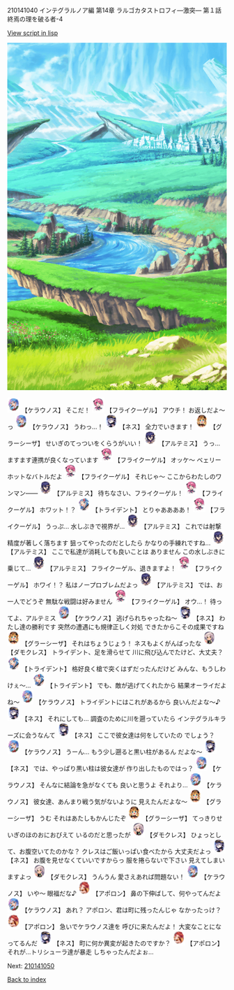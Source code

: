 210141040 インテグラルノア編 第14章 ラルゴカタストロフィ―激突― 第１話 終焉の理を破る者-4

[View script in lisp](../scripts/210141040.txt)

![plain.png](../images/backgrounds/plain.png)

<img src="../images/units/500131.png" alt="500131.png" height="34"/>
【ケラウノス】
そこだ！

<img src="../images/units/5500231.png" alt="5500231.png" height="34"/>
【フライクーゲル】
アウチ！
お返しだよ～っ

<img src="../images/units/500131.png" alt="500131.png" height="34"/>
【ケラウノス】
うわっ…！

<img src="../images/units/5602021.png" alt="5602021.png" height="34"/>
【ネス】
全力でいきます！

<img src="../images/units/5302621.png" alt="5302621.png" height="34"/>
【グラーシーザ】
せいぎのてっついをくらうがいい！

<img src="../images/units/5400131.png" alt="5400131.png" height="34"/>
【アルテミス】
うっ…
ますます連携が良くなっています

<img src="../images/units/5500231.png" alt="5500231.png" height="34"/>
【フライクーゲル】
オッケ～
ベェリーホットなバトルだよ

<img src="../images/units/5500231.png" alt="5500231.png" height="34"/>
【フライクーゲル】
それじゃ～
ここからわたしのワンマン――

<img src="../images/units/5400131.png" alt="5400131.png" height="34"/>
【アルテミス】
待ちなさい、フライクーゲル！

<img src="../images/units/5500231.png" alt="5500231.png" height="34"/>
【フライクーゲル】
ホワット！？

<img src="../images/units/300231.png" alt="300231.png" height="34"/>
【トライデント】
とりゃああああ！

<img src="../images/units/5500231.png" alt="5500231.png" height="34"/>
【フライクーゲル】
うっぷ…
水しぶきで視界が…

<img src="../images/units/5400131.png" alt="5400131.png" height="34"/>
【アルテミス】
これでは射撃精度が著しく落ちます
狙ってやったのだとしたら
かなりの手練れですね…

<img src="../images/units/5400131.png" alt="5400131.png" height="34"/>
【アルテミス】
ここで私達が消耗しても良いことは
ありません
この水しぶきに乗じて…

<img src="../images/units/5400131.png" alt="5400131.png" height="34"/>
【アルテミス】
フライクーゲル、退きますよ！

<img src="../images/units/5500231.png" alt="5500231.png" height="34"/>
【フライクーゲル】
ホワイ！？
私はノープロブレムだよっ

<img src="../images/units/5400131.png" alt="5400131.png" height="34"/>
【アルテミス】
では、お一人でどうぞ
無駄な戦闘は好みません

<img src="../images/units/5500231.png" alt="5500231.png" height="34"/>
【フライクーゲル】
オウ…！
待ってよ、アルテミス

<img src="../images/units/500131.png" alt="500131.png" height="34"/>
【ケラウノス】
逃げられちゃったね～

<img src="../images/units/5602021.png" alt="5602021.png" height="34"/>
【ネス】
わたし達の勝利です
突然の遭遇にも規律正しく対処
できたからこその成果ですね

<img src="../images/units/5302621.png" alt="5302621.png" height="34"/>
【グラーシーザ】
それはちょうじょう！
ネスもよくがんばったな

<img src="../images/units/5103521.png" alt="5103521.png" height="34"/>
【ダモクレス】
トライデント、足を滑らせて
川に飛び込んでたけど、大丈夫？

<img src="../images/units/300231.png" alt="300231.png" height="34"/>
【トライデント】
格好良く槍で突くはずだったんだけど
みんな、もうしわけぇ～…

<img src="../images/units/300231.png" alt="300231.png" height="34"/>
【トライデント】
でも、敵が逃げてくれたから
結果オーライだよね～

<img src="../images/units/500131.png" alt="500131.png" height="34"/>
【ケラウノス】
トライデントにはこれがあるから
良いんだよな～♪

<img src="../images/units/5602021.png" alt="5602021.png" height="34"/>
【ネス】
それにしても…
調査のために川を遡っていたら
インテグラルキラーズに会うなんて

<img src="../images/units/5602021.png" alt="5602021.png" height="34"/>
【ネス】
ここで彼女達は何をしていたの
でしょう？

<img src="../images/units/500131.png" alt="500131.png" height="34"/>
【ケラウノス】
うーん…
もう少し遡ると黒い柱があるん
だよな～

<img src="../images/units/5602021.png" alt="5602021.png" height="34"/>
【ネス】
では、やっぱり黒い柱は彼女達が
作り出したものではっ？

<img src="../images/units/500131.png" alt="500131.png" height="34"/>
【ケラウノス】
そんなに結論を急がなくても
良いと思うよ
それより…

<img src="../images/units/500131.png" alt="500131.png" height="34"/>
【ケラウノス】
彼女達、あんまり戦う気がないように
見えたんだよな～

<img src="../images/units/5302621.png" alt="5302621.png" height="34"/>
【グラーシーザ】
うむ
それはあたしもかんじたぞ

<img src="../images/units/5302621.png" alt="5302621.png" height="34"/>
【グラーシーザ】
てっきりせいぎのほのおにおびえて
いるのだと思ったが

<img src="../images/units/5103521.png" alt="5103521.png" height="34"/>
【ダモクレス】
ひょっとして、お腹空いてたのかな？
クレスはご飯いっぱい食べたから
大丈夫だよっ

<img src="../images/units/5602021.png" alt="5602021.png" height="34"/>
【ネス】
お腹を見せなくていいですからっ
服を捲らないで下さい
見えてしまいますよっ

<img src="../images/units/5103521.png" alt="5103521.png" height="34"/>
【ダモクレス】
うんうん
愛さえあれば問題ない！

<img src="../images/units/500131.png" alt="500131.png" height="34"/>
【ケラウノス】
いや～
眼福だな♪

<img src="../images/units/400331.png" alt="400331.png" height="34"/>
【アポロン】
鼻の下伸ばして、何やってんだよ

<img src="../images/units/500131.png" alt="500131.png" height="34"/>
【ケラウノス】
あれ？
アポロン、君は町に残ったんじゃ
なかったっけ？

<img src="../images/units/400331.png" alt="400331.png" height="34"/>
【アポロン】
急いでケラウノス達を
呼びに来たんだよ！
大変なことになってるんだ

<img src="../images/units/5602021.png" alt="5602021.png" height="34"/>
【ネス】
町に何か異変が起きたのですか？

<img src="../images/units/400331.png" alt="400331.png" height="34"/>
【アポロン】
それが…トリシューラ達が暴走
しちゃったんだよぉ…

Next: [210141050](210141050.md)

[Back to index](index.md)
